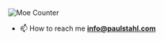 
<h3 align="center"></h3>
<p align="left"> 
<img src="https://count.getloli.com/@bademeister9" alt="Moe Counter" />
</p>


- 📫 How to reach me **info@paulstahl.com**




